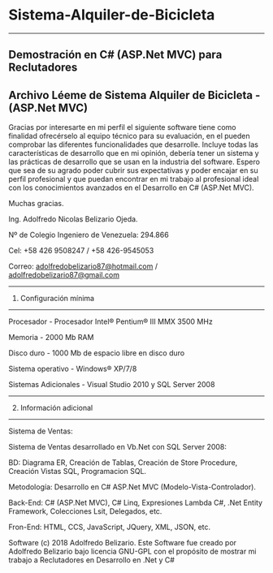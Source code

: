 # Sistema-Alquiler-de-Bicicleta
-------------------------------

Demostración en C# (ASP.Net MVC) para Reclutadores
--------------------------------------------------

Archivo Léeme de Sistema Alquiler de Bicicleta - (ASP.Net MVC)
--------------------------------------------------------------

Gracias por interesarte en mi perfil el siguiente software tiene como finalidad ofrecérselo al equipo técnico para su evaluación, en el pueden comprobar las diferentes funcionalidades que desarrolle.
Incluye todas las características de desarrollo que en mi opinión, debería tener un sistema y las prácticas de desarrollo que se usan en la industria del software.
Espero que sea de su agrado poder cubrir sus expectativas y poder encajar en su perfil profesional y que puedan encontrar en mi trabajo al profesional ideal con los conocimientos avanzados en el Desarrollo en C# (ASP.Net MVC).

Muchas gracias.

Ing. Adolfredo Nicolas Belizario Ojeda.

Nº de Colegio Ingeniero de Venezuela: 294.866

Cel: +58 426 9508247 / +58 426-9545053

Correo: adolfredobelizario87@hotmail.com / adolfredobelizario87@gmail.com

-----------------------
1. Configuración mínima
-----------------------


Procesador 	 			- Procesador Intel® Pentium® III MMX 3500 MHz

Memoria		 			- 2000 Mb RAM

Disco duro	 			- 1000 Mb de espacio libre en disco duro

Sistema operativo		- Windows® XP/7/8

Sistemas Adicionales 	- Visual Studio 2010 y SQL Server 2008


---------------------------------------
2. Información adicional
---------------------------------------

Sistema de Ventas:

Sistema de Ventas desarrollado en Vb.Net con SQL Server 2008: 

BD: Diagrama ER, Creación de Tablas, Creación de Store Procedure, Creación Vistas SQL, Programacion SQL.

Metodología: Desarrollo en C# ASP.Net MVC (Modelo-Vista-Controlador).

Back-End: C# (ASP.Net MVC), C# Linq, Expresiones Lambda C#, .Net Entity Framework,  Colecciones Lsit<Entidad>, Delegados, etc.

Fron-End: HTML, CCS, JavaScript, JQuery, XML, JSON, etc. 

Software (c) 2018 Adolfredo Belizario. Este Software fue creado por Adolfredo Belizario bajo licencia GNU-GPL con el propósito de mostrar mi trabajo a Reclutadores en Desarrollo en .Net y C#